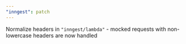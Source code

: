 ```yaml
---
"inngest": patch
---
```


Normalize headers in `"inngest/lambda"` - mocked requests with non-lowercase headers are now handled
